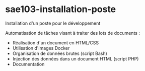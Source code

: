 # sae103-installation-poste
Installation d'un poste pour le développement

Automatisation de tâches visant à traiter des lots de documents :
  - Réalisation d'un document en HTML/CSS 
  - Utilisation d'images Docker 
  - Organisation de données brutes (script Bash) 
  - Injection des données dans un document HTML (script PHP) 
  - Documentation
